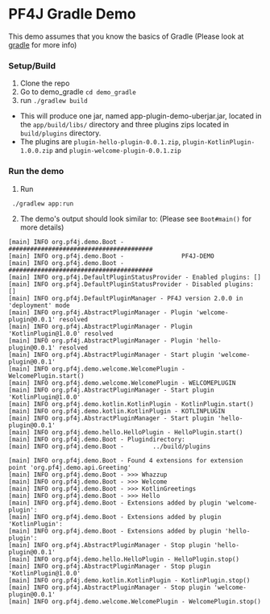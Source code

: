 # PF4J Gradle Demo

This demo assumes that you know the basics of Gradle (Please look at [gradle](https://gradle.org/) for more info)

### Setup/Build

1. Clone the repo
2. Go to demo_gradle `cd demo_gradle` 
3. run `./gradlew build`

* This will produce one jar, named app-plugin-demo-uberjar.jar, located in the `app/build/libs/` directory and three plugins zips located in `build/plugins` directory.
* The plugins are `plugin-hello-plugin-0.0.1.zip`,  `plugin-KotlinPlugin-1.0.0.zip` and `plugin-welcome-plugin-0.0.1.zip`

### Run the demo

1. Run 

```
 ./gradlew app:run
```

2. The demo's output should look similar to: (Please see `Boot#main()` for more details)
```
[main] INFO org.pf4j.demo.Boot - ########################################
[main] INFO org.pf4j.demo.Boot -                PF4J-DEMO
[main] INFO org.pf4j.demo.Boot - ########################################
[main] INFO org.pf4j.DefaultPluginStatusProvider - Enabled plugins: []
[main] INFO org.pf4j.DefaultPluginStatusProvider - Disabled plugins: []
[main] INFO org.pf4j.DefaultPluginManager - PF4J version 2.0.0 in 'deployment' mode
[main] INFO org.pf4j.AbstractPluginManager - Plugin 'welcome-plugin@0.0.1' resolved
[main] INFO org.pf4j.AbstractPluginManager - Plugin 'KotlinPlugin@1.0.0' resolved
[main] INFO org.pf4j.AbstractPluginManager - Plugin 'hello-plugin@0.0.1' resolved
[main] INFO org.pf4j.AbstractPluginManager - Start plugin 'welcome-plugin@0.0.1'
[main] INFO org.pf4j.demo.welcome.WelcomePlugin - WelcomePlugin.start()
[main] INFO org.pf4j.demo.welcome.WelcomePlugin - WELCOMEPLUGIN
[main] INFO org.pf4j.AbstractPluginManager - Start plugin 'KotlinPlugin@1.0.0'
[main] INFO org.pf4j.demo.kotlin.KotlinPlugin - KotlinPlugin.start()
[main] INFO org.pf4j.demo.kotlin.KotlinPlugin - KOTLINPLUGIN
[main] INFO org.pf4j.AbstractPluginManager - Start plugin 'hello-plugin@0.0.1'
[main] INFO org.pf4j.demo.hello.HelloPlugin - HelloPlugin.start()
[main] INFO org.pf4j.demo.Boot - Plugindirectory:
[main] INFO org.pf4j.demo.Boot -        ../build/plugins

[main] INFO org.pf4j.demo.Boot - Found 4 extensions for extension point 'org.pf4j.demo.api.Greeting'
[main] INFO org.pf4j.demo.Boot - >>> Whazzup
[main] INFO org.pf4j.demo.Boot - >>> Welcome
[main] INFO org.pf4j.demo.Boot - >>> KotlinGreetings
[main] INFO org.pf4j.demo.Boot - >>> Hello
[main] INFO org.pf4j.demo.Boot - Extensions added by plugin 'welcome-plugin':
[main] INFO org.pf4j.demo.Boot - Extensions added by plugin 'KotlinPlugin':
[main] INFO org.pf4j.demo.Boot - Extensions added by plugin 'hello-plugin':
[main] INFO org.pf4j.AbstractPluginManager - Stop plugin 'hello-plugin@0.0.1'
[main] INFO org.pf4j.demo.hello.HelloPlugin - HelloPlugin.stop()
[main] INFO org.pf4j.AbstractPluginManager - Stop plugin 'KotlinPlugin@1.0.0'
[main] INFO org.pf4j.demo.kotlin.KotlinPlugin - KotlinPlugin.stop()
[main] INFO org.pf4j.AbstractPluginManager - Stop plugin 'welcome-plugin@0.0.1'
[main] INFO org.pf4j.demo.welcome.WelcomePlugin - WelcomePlugin.stop()
```


